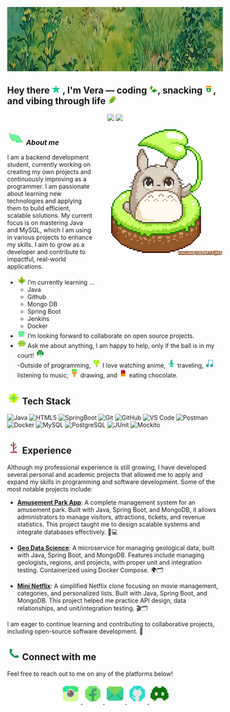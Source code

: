 <img src="https://github.com/VeradelaCruz/VeradelaCruz/blob/main/ezgif-87dcc79db3a9f0.gif" width="100%" height="150px" alt="Descripción del GIF">


## Hey there <img src="https://github.com/VeradelaCruz/VeradelaCruz/blob/main/icons8-star-32.png" width="20"/> , I'm Vera — coding <img src="https://github.com/VeradelaCruz/VeradelaCruz/blob/main/icons8-leaf-32.png" width="20"/>, snacking <img src="https://github.com/VeradelaCruz/VeradelaCruz/blob/main/icons8-coffee-to-go-32.png" width="20"/>, and vibing through life <img src="https://github.com/VeradelaCruz/VeradelaCruz/blob/main/icons8-oak-leaf-32.png" width="20"/>

<p align="center">
  <img src="https://img.shields.io/badge/Thanks%20for%20visiting!-A5D6A7?style=flat-square&logo=leaflet&logoColor=white" />
  <a href="https://github.com/VeradelaCruz?tab=followers" target="_blank">
    <img src="https://img.shields.io/badge/Let’s%20connect%20on%20GitHub-8D6E63?style=flat-square&logo=github&logoColor=white" />
  </a>
</p>

<img align="right" width=300px alt="Unicorn" src="https://github.com/VeradelaCruz/VeradelaCruz/blob/main/Pixel%20Art%20GIFs%20-%20Find%20%26%20Share%20on%20GIPHY.gif" />

### <img src="https://github.com/VeradelaCruz/VeradelaCruz/blob/main/52686-pixelleaf.gif" width="40px">&nbsp;***About me***

I am a backend development student, currently working on creating my own projects and continuously improving as a programmer. I am passionate about learning new technologies and applying them to build efficient, scalable solutions. My current focus is on mastering Java and MySQL, which I am using in various projects to enhance my skills. I aim to grow as a developer and contribute to impactful, real-world applications.
- <img src="https://github.com/VeradelaCruz/VeradelaCruz/blob/main/icons8-maple-leaf-32.png" width="20"/> I’m currently learning ...
  - Java
  - Github
  - Mongo DB
  - Spring Boot
  - Jenkins
  - Docker
- <img src="https://github.com/VeradelaCruz/VeradelaCruz/blob/main/icons8-coffee-32.png" width="20"/> I’m looking forward to collaborate on open source projects.
- <img src="https://github.com/VeradelaCruz/VeradelaCruz/blob/main/icons8-message-32.png" width="20"/> Ask me about anything, I am happy to help, only if the ball is in my court! <img src="https://github.com/VeradelaCruz/VeradelaCruz/blob/main/icons8-three-leaf-clover-32.png" width="20"/> <br>
-Outside of programming, <img src="https://github.com/VeradelaCruz/VeradelaCruz/blob/main/icons8-heart-balloon-32.png" width="20"/> I love watching anime, <img src="https://github.com/VeradelaCruz/VeradelaCruz/blob/main/icons8-plane-32.png" width="20"/> traveling, <img src="https://github.com/VeradelaCruz/VeradelaCruz/blob/main/icons8-musical-note-32.png" width="20"/> listening to music, <img src="https://github.com/VeradelaCruz/VeradelaCruz/blob/main/icons8-paint-32.png" width="20"/> drawing, and <img src="https://github.com/VeradelaCruz/VeradelaCruz/blob/main/icons8-chocolate-32.png" width="20"/> eating chocolate.

## <img src="https://github.com/VeradelaCruz/VeradelaCruz/blob/main/icons8-flower-32.png" width="30"/> Tech Stack

![Java](https://img.shields.io/badge/Java-%234C9C2E.svg?style=for-the-badge&logo=java&logoColor=white) 
![HTML5](https://img.shields.io/badge/html5-%234C3C3C.svg?style=for-the-badge&logo=html5&logoColor=white) 
![SpringBoot](https://img.shields.io/badge/Spring_Boot-%233A8A41.svg?style=for-the-badge&logo=springboot&logoColor=white) 
![Git](https://img.shields.io/badge/Git-%234D3B2D.svg?style=for-the-badge&logo=git&logoColor=white) 
![GitHub](https://img.shields.io/badge/GitHub-%23232A2A.svg?style=for-the-badge&logo=github&logoColor=white) 
![VS Code](https://img.shields.io/badge/VS_Code-%232E3C2E.svg?style=for-the-badge&logo=visualstudiocode&logoColor=white)
![Postman](https://img.shields.io/badge/Postman-%236B4F2F.svg?style=for-the-badge&logo=postman&logoColor=white) 
![Docker](https://img.shields.io/badge/Docker-%234B6B3C.svg?style=for-the-badge&logo=docker&logoColor=white) 
![MySQL](https://img.shields.io/badge/MySQL-%234B5B41.svg?style=for-the-badge&logo=mysql&logoColor=white) 
![PostgreSQL](https://img.shields.io/badge/PostgreSQL-%23294D29.svg?style=for-the-badge&logo=postgresql&logoColor=white) 
![JUnit](https://img.shields.io/badge/JUnit-%23A74C4C.svg?style=for-the-badge&logo=junit&logoColor=white) 
![Mockito](https://img.shields.io/badge/Mockito-%233A5A3B.svg?style=for-the-badge&logo=mockito&logoColor=white)


## <img src="https://github.com/VeradelaCruz/VeradelaCruz/blob/main/icons8-tree-32.png" width="30"/> Experience

Although my professional experience is still growing, I have developed several personal and academic projects that allowed me to apply and expand my skills in programming and software development. Some of the most notable projects include:

- **[Amusement Park App](https://github.com/your-username/amusement-park-app)**: A complete management system for an amusement park. Built with Java, Spring Boot, and MongoDB, it allows administrators to manage visitors, attractions, tickets, and revenue statistics. This project taught me to design scalable systems and integrate databases effectively. 🎢💻

- **[Geo Data Science](https://github.com/your-username/geodata-service)**: A microservice for managing geological data, built with Java, Spring Boot, and MongoDB. Features include managing geologists, regions, and projects, with proper unit and integration testing. Containerized using Docker Compose. 🌍🗂️

- **[Mini Netflix](https://github.com/your-username/mini-netflix)**: A simplified Netflix clone focusing on movie management, categories, and personalized lists. Built with Java, Spring Boot, and MongoDB. This project helped me practice API design, data relationships, and unit/integration testing. 🎬🗂️

I am eager to continue learning and contributing to collaborative projects, including open-source software development. 🤝

## <img src="https://github.com/VeradelaCruz/VeradelaCruz/blob/main/icons8-phone-32.png" width="30"/> Connect with me

Feel free to reach out to me on any of the platforms below!

<p align="center">
  <a href="https://www.instagram.com/versdelacruz" target="_blank">
    <img src="https://github.com/VeradelaCruz/VeradelaCruz/blob/main/icons8-instagram-old-32.png" width="48" height="48" alt="Instagram"/>
  </a>
  <a href="https://www.facebook.com/brumaidana/" target="_blank">
    <img src="https://github.com/VeradelaCruz/VeradelaCruz/blob/main/icons8-facebook-32%20(1).png" width="48" height="48" alt="Facebook"/>
  </a>
  <a href="mailto:maidanabru@yahoo.com.ar" target="_blank">
    <img src="https://github.com/VeradelaCruz/VeradelaCruz/blob/main/icons8-email-32%20(1).png" width="48" height="48" alt="Email"/>
  </a>
  <a href="https://github.com/VeradelaCruz" target="_blank">
    <img src="https://github.com/VeradelaCruz/VeradelaCruz/blob/main/icons8-git-32.png" width="48" height="48" alt="GitHub"/>
  </a>
  <a href="https://discord.com/users/tu_usuario" target="_blank">
    <img src="https://github.com/VeradelaCruz/VeradelaCruz/blob/main/icons8-discord-new-32.png" width="48" height="48" alt="Discord"/>
  </a>
</p>




